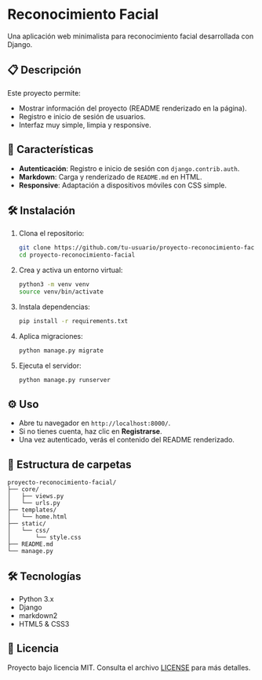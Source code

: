 # Reconocimiento Facial

Una aplicación web minimalista para reconocimiento facial desarrollada con Django.

## 📋 Descripción

Este proyecto permite:

* Mostrar información del proyecto (README renderizado en la página).
* Registro e inicio de sesión de usuarios.
* Interfaz muy simple, limpia y responsive.

## 🚀 Características

* **Autenticación**: Registro e inicio de sesión con `django.contrib.auth`.
* **Markdown**: Carga y renderizado de `README.md` en HTML.
* **Responsive**: Adaptación a dispositivos móviles con CSS simple.

## 🛠 Instalación

1. Clona el repositorio:

   ```bash
   git clone https://github.com/tu-usuario/proyecto-reconocimiento-facial.git
   cd proyecto-reconocimiento-facial
   ```
2. Crea y activa un entorno virtual:

   ```bash
   python3 -m venv venv
   source venv/bin/activate
   ```
3. Instala dependencias:

   ```bash
   pip install -r requirements.txt
   ```
4. Aplica migraciones:

   ```bash
   python manage.py migrate
   ```
5. Ejecuta el servidor:

   ```bash
   python manage.py runserver
   ```

## ⚙️ Uso

* Abre tu navegador en `http://localhost:8000/`.
* Si no tienes cuenta, haz clic en **Registrarse**.
* Una vez autenticado, verás el contenido del README renderizado.

## 📂 Estructura de carpetas

```plain
proyecto-reconocimiento-facial/
├── core/
│   ├── views.py
│   └── urls.py
├── templates/
│   └── home.html
├── static/
│   └── css/
│       └── style.css
├── README.md
└── manage.py
```

## 🛠 Tecnologías

* Python 3.x
* Django
* markdown2
* HTML5 & CSS3

## 📄 Licencia

Proyecto bajo licencia MIT. Consulta el archivo [LICENSE](LICENSE) para más detalles.

